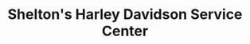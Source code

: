 ---
title: "Shelton's Harley Davidson Service Center"
url: /smithfield/sheltons-harley-davidson-service-center/
shop: motorcycle
---